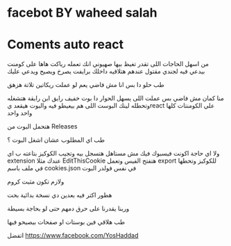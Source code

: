 # facebot BY waheed salah
# Coments auto react
من اسهل الحاجات اللى تقدر تغيظ بيها صهيوني انك تعمله رياكت هاها على كومنت بيدعي فيه لجندي مقتول عندهم هتلاقيه داخلك برايفت يصرخ ويصيح ويدعي عليك

طب حلو دا بس انا مش فاضي يعم لو عملت ريكاتين تلاتة هزهق 

منا كمان مش فاضي بس عملت اللى يسهل الحوار دا بوت خفيف رايق ابن رايقة هتشغله وتحطله لينك البوست اللى هم بيعيطو فيه والبوت هيقعد يreact علي الكومنتات كلها واحد واحد 

هتحمل البوت من Releases 

طب اي المطلوب عشان اشغل البوت ؟

ولا اي حاجة اكونت فيسبوك فيك مش مستاهل هتسجل بيه وتجيب الكوكيز بتاعته ب اي extension عندك مثلا EditThisCookie هتفتح الفيس وتعمل export للكوكيز وتحطها في ملف باسم cookies.json في نفس فولدر البوت

ولازم تكون مثبت كروم 

هطور اكتر فيه بعدين دي نسخة بدائية بحت

وربنا يقدرنا على حرق دمهم حتى لو بحاجة بسيطة 

طب هلاقي فين بوستات او صفحات بيصيحو فيها 

اتفضل https://www.facebook.com/YosHaddad 
